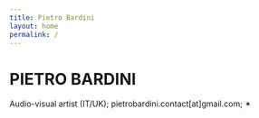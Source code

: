 ```yaml
---
title: Pietro Bardini
layout: home
permalink: /
---
```


# PIETRO BARDINI
Audio-visual artist (IT/UK);
pietrobardini.contact[at]gmail.com;
✴

